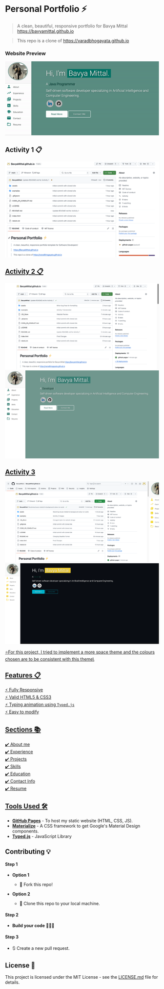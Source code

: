 # Personal Portfolio ⚡️ 
> A clean, beautiful, responsive portfolio for Bavya Mittal
> https://bavyamittal.github.io

> This repo is a clone of https://varadbhogayata.github.io

### Website Preview
<p align="center"> 
  <kbd>
    <a href="https://bavyamittal.github.io" target="_blank"><img src="examples/BavyaWebsite.gif">
  </a>
  </kbd>
</p>

## Activity 1 📋
<a href="https://bavyamittal.github.io" target="_blank"><img src="examples/Activity_1.png">

## Activity 2 📋
<a href="https://bavyamittal.github.io" target="_blank"><img src="examples/Activity_2.2.png">
<a href="https://bavyamittal.github.io" target="_blank"><img src="examples/Activity_2.png">

## Activity 3
<a href="https://bavyamittal.github.io" target="_blank"><img src="examples/Activity_3.2.png">
<a href="https://bavyamittal.github.io" target="_blank"><img src="examples/Activity_3.png">

⭐For this project, I tried to implement a more space theme and the colours chosen are to be consistent with this theme\

## Features 📋
⚡️ Fully Responsive\
⚡️ Valid HTML5 & CSS3\
⚡️ Typing animation using `Typed.js`\
⚡️ Easy to modify


## Sections 📚
✔️ About me\
✔️ Experience\
✔️ Projects \
✔️ Skills \
✔️ Education\
✔️ Contact Info\
✔️ Resume

## Tools Used 🛠️
* [<b>GitHub Pages</b>](https://create-react-app.dev/docs/deployment/#github-pages) - To host my static website (HTML, CSS, JS).
* [<b>Materialize</b>](https://materializecss.com/) - A CSS framework to get Google's Material Design components.
* [<b>Typed.js</b>](https://mattboldt.com/demos/typed-js/) - JavaScript Library

## Contributing 💡
#### Step 1

- **Option 1**
    - 🍴 Fork this repo!

- **Option 2**
    - 👯 Clone this repo to your local machine.


#### Step 2

- **Build your code** 🔨🔨🔨

#### Step 3

- 🔃 Create a new pull request.

## License 📄
This project is licensed under the MIT License - see the [LICENSE.md](./LICENSE) file for details.

